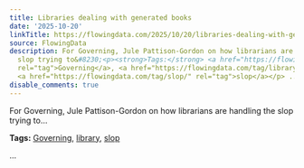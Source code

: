 ```yaml
---
title: Libraries dealing with generated books
date: '2025-10-20'
linkTitle: https://flowingdata.com/2025/10/20/libraries-dealing-with-generated-books/
source: FlowingData
description: For Governing, Jule Pattison-Gordon on how librarians are handling the
  slop trying to&#8230;<p><strong>Tags:</strong> <a href="https://flowingdata.com/tag/governing/"
  rel="tag">Governing</a>, <a href="https://flowingdata.com/tag/library/" rel="tag">library</a>,
  <a href="https://flowingdata.com/tag/slop/" rel="tag">slop</a></p> ...
disable_comments: true
---
```

For Governing, Jule Pattison-Gordon on how librarians are handling the slop trying to&#8230;<p><strong>Tags:</strong> <a href="https://flowingdata.com/tag/governing/" rel="tag">Governing</a>, <a href="https://flowingdata.com/tag/library/" rel="tag">library</a>, <a href="https://flowingdata.com/tag/slop/" rel="tag">slop</a></p> ...